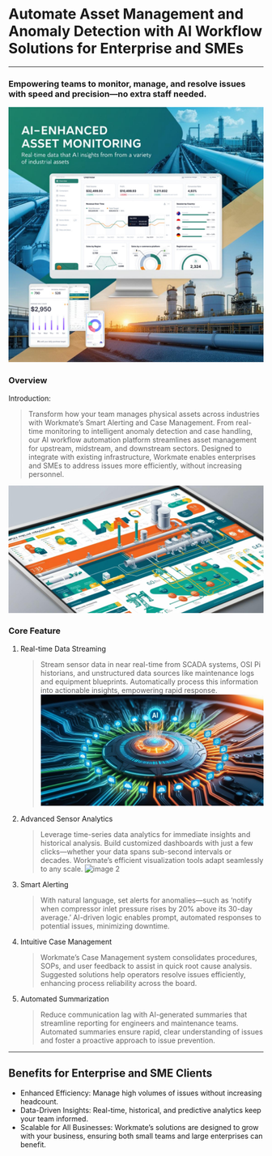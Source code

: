 # Automate Asset Management and Anomaly Detection with AI Workflow Solutions for Enterprise and SMEs
---
### Empowering teams to monitor, manage, and resolve issues with speed and precision—no extra staff needed.

![image hero](../blog-image/blog-1/bog-1-hero.png)

### Overview

Introduction:
>Transform how your team manages physical assets across industries with Workmate’s Smart Alerting and Case Management. From real-time monitoring to intelligent anomaly detection and case handling, our AI workflow automation platform streamlines asset management for upstream, midstream, and downstream sectors. Designed to integrate with existing infrastructure, Workmate enables enterprises and SMEs to address issues more efficiently, without increasing personnel.

![image 2](../blog-image/blog-1/blog-1-p1.png)

### Core Feature

1. Real-time Data Streaming
   >Stream sensor data in near real-time from SCADA systems, OSI Pi historians, and unstructured data sources like maintenance logs and equipment blueprints. Automatically process this information into actionable insights, empowering rapid response.
![image 2](../blog-image/blog-1/blog-1-pi2.png)
2. Advanced Sensor Analytics
   >Leverage time-series data analytics for immediate insights and historical analysis. Build customized dashboards with just a few clicks—whether your data spans sub-second intervals or decades. Workmate’s efficient visualization tools adapt seamlessly to any scale.
![image 2](https://res.cloudinary.com/dycvkezau/image/upload/v1731564880/blog-1-p2_zxrm46.png)

3. Smart Alerting
   >With natural language, set alerts for anomalies—such as ‘notify when compressor inlet pressure rises by 20% above its 30-day average.’ AI-driven logic enables prompt, automated responses to potential issues, minimizing downtime.


4. Intuitive Case Management
   >Workmate’s Case Management system consolidates procedures, SOPs, and user feedback to assist in quick root cause analysis. Suggested solutions help operators resolve issues efficiently, enhancing process reliability across the board.

5. Automated Summarization
   >Reduce communication lag with AI-generated summaries that streamline reporting for engineers and maintenance teams. Automated summaries ensure rapid, clear understanding of issues and foster a proactive approach to issue prevention.
---
## Benefits for Enterprise and SME Clients

- Enhanced Efficiency: Manage high volumes of issues without increasing headcount.
- Data-Driven Insights: Real-time, historical, and predictive analytics keep your team informed.
- Scalable for All Businesses: Workmate’s solutions are designed to grow with your business, ensuring both small teams and large enterprises can benefit.
